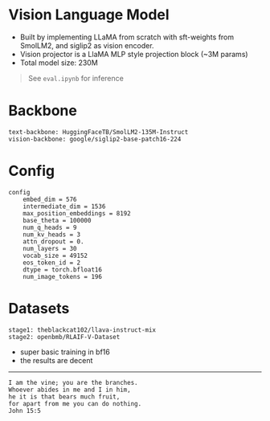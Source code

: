 # Vision Language Model

- Built by implementing LLaMA from scratch with sft-weights from SmolLM2, and siglip2 as vision encoder.
- Vision projector is a LlaMA MLP style projection block (~3M params)
- Total model size: 230M

> See `eval.ipynb` for inference

# Backbone
 ```
text-backbone: HuggingFaceTB/SmolLM2-135M-Instruct
vision-backbone: google/siglip2-base-patch16-224
 ```

# Config
```
config
    embed_dim = 576
    intermediate_dim = 1536
    max_position_embeddings = 8192
    base_theta = 100000
    num_q_heads = 9
    num_kv_heads = 3
    attn_dropout = 0.
    num_layers = 30
    vocab_size = 49152
    eos_token_id = 2
    dtype = torch.bfloat16
    num_image_tokens = 196
```

# Datasets
```
stage1: theblackcat102/llava-instruct-mix
stage2: openbmb/RLAIF-V-Dataset
```

- super basic training in bf16
- the results are decent

---

```
I am the vine; you are the branches.
Whoever abides in me and I in him,
he it is that bears much fruit,
for apart from me you can do nothing.
John 15:5 
```
